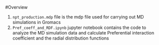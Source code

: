 #Overview
1. `npt_production.mdp` file is the mdp file used for carrying out MD simulations in Gromacs
2. `Pref_coeff_and_RDF.ipynb` jupyter notebook contains the code to analyze the MD simulation data and calculate Preferential interaction coefficient and the radial distribution functions

